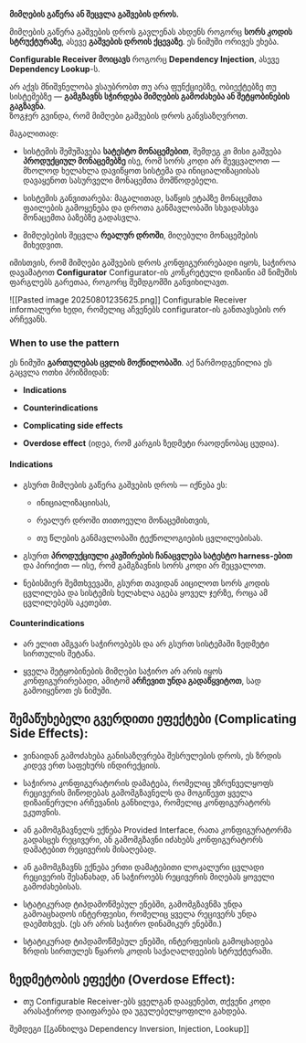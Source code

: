 **მიმღების გაწერა ან შეცვლა გაშვების დროს.**

მიმღების გაწერა გაშვების დროს გავლენას ახდენს როგორც **სორს კოდის სტრუქტურაზე**, ასევე **გაშვების დროის ქცევაზე**. ეს ნიმუში ორივეს ეხება.

**Configurable Receiver მოიცავს** როგორც **Dependency Injection**, ასევე **Dependency Lookup**-ს.

არ აქვს მნიშვნელობა ვსაუბრობთ თუ არა ფუნქციებზე, ობიექტებზე თუ სისტემებზე — **გამგზავნს სჭირდება მიმღების გამოძახება ან შეტყობინების გაგზავნა**.  
ზოგჯერ გვინდა, რომ მიმღები გაშვების დროს განვსაზღვროთ.

მაგალითად:

- სისტემის შემუშავება **სატესტო მონაცემებით**, შემდეგ კი მისი გაშვება **პროდუქციულ მონაცემებზე** ისე, რომ სორს კოდი არ შევცვალოთ — მხოლოდ ხელახლა დავიწყოთ სისტემა და ინიციალიზაციისას დავაყენოთ სასურველი მონაცემთა მომწოდებელი.
    
- სისტემის განვითარება: მაგალითად, საწყის ეტაპზე მონაცემთა ფაილების გამოყენება და დროთა განმავლობაში სხვადასხვა მონაცემთა ბაზებზე გადასვლა.
    
- მიმღებების შეცვლა **რეალურ დროში**, მიღებული მონაცემების მიხედვით.
    

იმისთვის, რომ მიმღები გაშვების დროს კონფიგურირებადი იყოს, საჭიროა დავამატოთ **Configurator** 
Configurator-ის კონკრეტული დიზაინი ამ ნიმუშის ფარგლებს გარეთაა, როგორც შემდგომში განვიხილავთ.

![[Pasted image 20250801235625.png]]
Configurable Receiver informალური ხედი, რომელიც აჩვენებს configurator-ის განთავსების ორ არჩევანს.


### When to use the pattern

ეს ნიმუში **გართულებას ცვლის მოქნილობაში**. აქ წარმოდგენილია ეს გაცვლა ოთხი პრიზმიდან:

- **Indications**
    
- **Counterindications**
    
- **Complicating side effects**
    
- **Overdose effect** (იდეა, რომ კარგის ზედმეტი რაოდენობაც ცუდია).
    

#### Indications

- გსურთ მიმღების გაწერა გაშვების დროს — იქნება ეს:
    
    - ინიციალიზაციისას,
        
    - რეალურ დროში თითოეული მონაცემისთვის,
        
    - თუ წლების განმავლობაში ტექნოლოგიების ცვლილებისას.
        
- გსურთ **პროდუქციული კავშირების ჩანაცვლება სატესტო harness-ებით** და პირიქით — ისე, რომ გამგზავნის სორს კოდი არ შეცვალოთ.
    
- ნებისმიერ შემთხვევაში, გსურთ თავიდან აიცილოთ სორს კოდის ცვლილება და სისტემის ხელახლა აგება ყოველ ჯერზე, როცა ამ ცვლილებებს აკეთებთ.
    

#### Counterindications

- არ ელით ამგვარ საჭიროებებს და არ გსურთ სისტემაში ზედმეტი სირთულის შეტანა.
    
- ყველა შეტყობინების მიმღები საჭირო არ არის იყოს კონფიგურირებადი, ამიტომ **არჩევით უნდა გადაწყვიტოთ**, სად გამოიყენოთ ეს ნიმუში.

## შემაწუხებელი გვერდითი ეფექტები (Complicating Side Effects):

- ვინაიდან გამოძახება განისაზღვრება შესრულების დროს, ეს ზრდის კიდევ ერთ საფეხურს ინდირექციის.
    
- საჭიროა კონფიგურატორის დამატება, რომელიც უზრუნველყოფს რეცივერის მიწოდებას გამომგზავნელს და მოგიწევთ ყველა დიზაინერული არჩევანის განხილვა, რომელიც კონფიგურატორს ეკუთვნის.
    
- ან გამომგზავნელს ექნება Provided Interface, რათა კონფიგურატორმა გადასცეს რეცივერი, ან გამომგზავნი იძახებს კონფიგურატორს დამატებით რეცივერის მისაღებად.
    
- ან გამომგზავნს ექნება ერთი დამატებითი ლოკალური ცვლადი რეცივერის შესანახად, ან საჭიროებს რეცივერის მიღებას ყოველი გამოძახებისას.
    
- სტატიკურად ტიპდამოწმებულ ენებში, გამომგზავნმა უნდა გამოაცხადოს ინტერფეისი, რომელიც ყველა რეცივერს უნდა დაემთხვეს. (ეს არ არის საჭირო დინამიკურ ენებში.)
    
- სტატიკურად ტიპდამოწმებულ ენებში, ინტერფეისის გამოცხადება ზრდის სირთულეს წყაროს კოდის საქაღალდეების სტრუქტურაში.
    

## ზედმეტობის ეფექტი (Overdose Effect):

- თუ Configurable Receiver-ებს ყველგან დააყენებთ, თქვენი კოდი არასაჭიროდ დაიფარება და უგულებელყოფილი გახდება.



შემდეგი [[განხილვა Dependency Inversion, Injection, Lookup]]